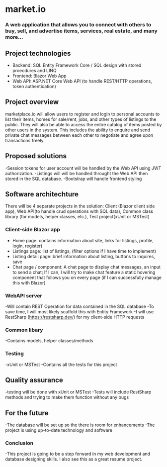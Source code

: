 # market.io
### A web application that allows you to connect with others to buy, sell, and advertise items, services, real estate, and many more... 

## Project technologies
- Backend: SQL Entity Framework Core / SQL design with stored proecdures and LINQ
- Frontend: Blazor Web App
- Web API: ASP.NET Core Web API (to handle REST/HTTP operations, token authentication) 

## Project overview
marketplace.io will allow users to register and login to personal accounts to list their items, homes for sale/rent, jobs, and other types of listings to the public. They will also be able to access the entire catalog of items posted by other users in the system. This includes the ability to enquire and send private chat messages between each other to negotiate and agree upon transactions freely.

## Proposed solutions
-Session tokens for user account will be handled by the Web API using JWT authorization.
-Listings will will be handled throught the Web API then stored in the SQL database.
-Bootstrap will handle frontend styling

## Software architechture
There will be 4 separate projects in the solution: Client (Blazor client side app), Web API(to handle crud operations with SQL data), Common class library (for models, helper classes, etc.), Test project(xUnit or MSTest)

### Client-side Blazor app
- Home page: contains information about site, links for listings, profile, login, register)
- Listings page: list of listings, (filter options if I have time to implement) 
- Listing detail page: brief information about listing, buttons to inquires, save
- Chat page / component: A chat page to display chat messages, an input to send a chat; If I can, I will try to make chat feature a static hovering component that follows you on every page (if I can successfully manage this with Blazor)

### WebAPI server
-Will contain REST Operation for data contained in the SQL database
-To save time, I will most likely scaffold this with Entity Framework
-I will use RestSharp (https://restsharp.dev/) for my client-side HTTP requests

### Common libary 
-Contains models, helper classes/methods

### Testing
-xUnit or MSTest
-Contains all the tests for this project

## Quality assurance
-testing will be done with xUnit or MSTest
-Tests will include RestSharp methods and trying to make them function without any bugs

## For the future
-The database will be set up so the there is room for enhancements
-The project is using up-to-date technology and software

### Conclusion
-This project is going to be a step forward in my web development and database designing skills. I also see this as a great resume project.
